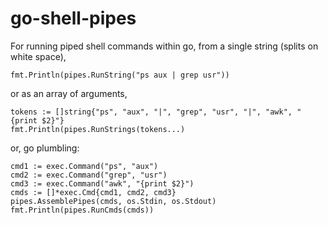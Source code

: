 go-shell-pipes
==============

For running piped shell commands within go, from a single string (splits on white space),

`fmt.Println(pipes.RunString("ps aux | grep usr"))`

or as an array of arguments,

```
tokens := []string{"ps", "aux", "|", "grep", "usr", "|", "awk", "{print $2}"}
fmt.Println(pipes.RunStrings(tokens...)
```

or, go plumbling:

```
cmd1 := exec.Command("ps", "aux")
cmd2 := exec.Command("grep", "usr")
cmd3 := exec.Command("awk", "{print $2}")
cmds := []*exec.Cmd{cmd1, cmd2, cmd3}
pipes.AssemblePipes(cmds, os.Stdin, os.Stdout)
fmt.Println(pipes.RunCmds(cmds))
```

